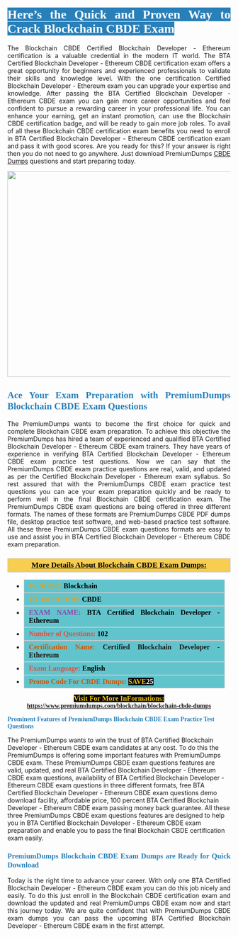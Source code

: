 <h1 style="text-align: justify;"><span style="color:#ffffff;"><span style="font-family:Georgia,serif;"><strong><span style="background-color:#2980b9;">Here’s the Quick and Proven Way to Crack Blockchain CBDE Exam</span></strong></span></span></h1>

<p style="text-align: justify;">The Blockchain CBDE Certified Blockchain Developer - Ethereum certification is a valuable credential in the modern IT world. The BTA Certified Blockchain Developer - Ethereum CBDE certification exam offers a great opportunity for beginners and experienced professionals to validate their skills and knowledge level. With the one certification Certified Blockchain Developer - Ethereum exam you can upgrade your expertise and knowledge. After passing the BTA Certified Blockchain Developer - Ethereum CBDE exam you can gain more career opportunities and feel confident to pursue a rewarding career in your professional life. You can enhance your earning, get an instant promotion, can use the Blockchain CBDE certification badge, and will be ready to gain more job roles. To avail of all these Blockchain CBDE certification exam benefits you need to enroll in BTA Certified Blockchain Developer - Ethereum CBDE certification exam and pass it with good scores. Are you ready for this? If your answer is right then you do not need to go anywhere. Just download PremiumDumps <a href="https://www.premiumdumps.com/blockchain/blockchain-cbde-dumps">CBDE Dumps</a> questions and start preparing today.</p>

<p style="text-align: center;"><a href="https://www.premiumdumps.com/blockchain/blockchain-cbde-dumps"><img alt="" src="https://i.imgur.com/KJGzbJ2.jpeg" style="width: 700px; height: 465px;" /></a></p>

<h2 style="text-align: justify;"><span style="color:#2980b9;"><span style="font-family:Georgia,serif;"><strong>Ace Your Exam Preparation with PremiumDumps Blockchain CBDE Exam Questions</strong></span></span></h2>

<p style="text-align: justify;">The PremiumDumps wants to become the first choice for quick and complete Blockchain CBDE exam preparation. To achieve this objective the PremiumDumps has hired a team of experienced and qualified BTA Certified Blockchain Developer - Ethereum CBDE exam trainers. They have years of experience in verifying BTA Certified Blockchain Developer - Ethereum CBDE exam practice test questions. Now we can say that the PremiumDumps CBDE exam practice questions are real, valid, and updated as per the Certified Blockchain Developer - Ethereum exam syllabus. So rest assured that with the PremiumDumps CBDE exam practice test questions you can ace your exam preparation quickly and be ready to perform well in the final Blockchain CBDE certification exam. The PremiumDumps CBDE exam questions are being offered in three different formats. The names of these formats are PremiumDumps CBDE PDF dumps file, desktop practice test software, and web-based practice test software. All these three PremiumDumps CBDE exam questions formats are easy to use and assist you in BTA Certified Blockchain Developer - Ethereum CBDE exam preparation.</p>

<h3 style="background: #f7ce50; border: 1px solid rgb(204, 204, 204); padding: 5px 10px; text-align: center;"><span style="font-family:Georgia,serif;"><u><u><span style="color:#000000;"><span style="font-size:11pt"><span style="line-height:normal"><b><span style="font-size:13.0pt"><span cambria="">More Details About Blockchain CBDE Exam Dumps:</span></span></b></span></span></span></u></u></span></h3>

<ul>
	<li style="margin:0cm 10pt">
	<div style="background:#61c4cd; border: 1px solid rgb(204, 204, 204); padding: 5px 10px; text-align: justify;"><span style="font-family:Georgia,serif;"><span style="font-size:11pt"><span style="line-height:normal"><b><span style="font-size:12.0pt"><span new="" roman="" times=""><span style="color:#f39c12;">VENDOR:</span> <span style="color:#000000;">Blockchain</span></span></span></b></span></span></span></div>
	</li>
	<li style="margin:0cm 10pt">
	<div style="background: #61c4cd; border: 1px solid rgb(204, 204, 204); padding: 5px 10px; text-align: justify;"><span style="font-family:Georgia,serif;"><span style="font-size:11pt"><span style="line-height:normal"><b><span style="font-size:12.0pt"><span new="" roman="" times=""><span style="color:#f39c12;">EXAM CCODE:</span> <span style="color:#000000;">CBDE</span></span></span></b></span></span></span></div>
	</li>
	<li style="margin:0cm 10pt">
	<div style="background: #61c4cd; border: 1px solid rgb(204, 204, 204); padding: 5px 10px; text-align: justify;"><span style="font-family:Georgia,serif;"><span style="font-size:11pt"><span style="line-height:normal"><b><span style="font-size:12.0pt"><span new="" roman="" times=""><span style="color:#8e44ad;">EXAM NAME:</span> <span style="color:#000000;">BTA Certified Blockchain Developer - Ethereum</span></span></span></b></span></span></span></div>
	</li>
	<li style="margin:0cm 10pt">
	<div style="background: #61c4cd; border: 1px solid rgb(204, 204, 204); padding: 5px 10px;"><span style="font-family:Georgia,serif;"><span style="font-size:11pt"><span style="line-height:normal"><b><span style="font-size:12.0pt"><span new="" roman="" times=""><span style="color:#e74c3c;">Number of Questions:</span><span style="color:#000000;"><span style="color:#f1c40f;"> </span>102</span></span></span></b></span></span></span></div>
	</li>
	<li style="margin:0cm 10pt">
	<div style="background: #61c4cd; border: 1px solid rgb(204, 204, 204); padding: 5px 10px; text-align: justify;"><span style="font-family:Georgia,serif;"><span style="font-size:11pt"><span style="line-height:normal"><b><span style="font-size:12.0pt"><span new="" roman="" times=""><span style="color:#d35400;">Certification Name:</span> Certified Blockchain Developer - Ethereum</span></span></b></span></span></span></div>
	</li>
	<li style="margin:0cm 10pt">
	<div style="background: #61c4cd; border: 1px solid rgb(204, 204, 204); padding: 5px 10px; text-align: justify;"><span style="font-family:Georgia,serif;"><span style="font-size:11pt"><span style="line-height:normal"><b><span style="font-size:12.0pt"><span new="" roman="" times=""><span style="color:#e74c3c;">Exam Language:</span> <span style="color:#000000;">English</span></span></span></b></span></span></span></div>
	</li>
	<li style="margin:0cm 10pt">
	<div style="background: #61c4cd; border: 1px solid rgb(204, 204, 204); padding: 5px 10px;"><span style="font-family:Georgia,serif;"><span style="font-size:11pt"><span style="line-height:normal"><b><span style="font-size:12.0pt"><span new="" roman="" times=""><span style="color:#d35400;">Promo Code For CBDE Dumps:</span><span style="color:#f1c40f;"> <span style="background-color:#000000;">SAVE</span></span><span style="color:#ffffff;"><span style="background-color:#000000;">25</span></span></span></span></b></span></span></span></div>
	</li>
</ul>

<p style="text-align: center;"><span style="font-family:Georgia,serif;"><strong><span style="font-size:16px;"><span style="color:#f1c40f;"><span style="background-color:#000000;">Visit For More InFormations:</span></span></span> <a href="https://www.premiumdumps.com/blockchain/blockchain-cbde-dumps">https://www.premiumdumps.com/blockchain/blockchain-cbde-dumps</a></strong></span></p>

<p><span style="color:#2980b9;"><span style="font-family:Georgia,serif;"><strong><strong><strong>Prominent Features of PremiumDumps Blockchain CBDE Exam Practice Test Questions</strong></strong></strong></span></span></p>

<p>The PremiumDumps wants to win the trust of BTA Certified Blockchain Developer - Ethereum CBDE exam candidates at any cost. To do this the PremiumDumps is offering some important features with PremiumDumps CBDE exam. These PremiumDumps CBDE exam questions features are valid, updated, and real BTA Certified Blockchain Developer - Ethereum CBDE exam questions, availability of BTA Certified Blockchain Developer - Ethereum CBDE exam questions in three different formats, free BTA Certified Blockchain Developer - Ethereum CBDE exam questions demo download facility, affordable price, 100 percent BTA Certified Blockchain Developer - Ethereum CBDE exam passing money back guarantee. All these three PremiumDumps CBDE exam questions features are designed to help you in BTA Certified Blockchain Developer - Ethereum CBDE exam preparation and enable you to pass the final Blockchain CBDE certification exam easily.</p>

<h3 style="text-align: justify;"><span style="color:#2980b9;"><span style="font-family:Georgia,serif;"><strong><strong><strong>PremiumDumps Blockchain CBDE Exam Dumps are Ready for Quick Download</strong></strong></strong></span></span></h3>

<p style="text-align: justify;">Today is the right time to advance your career. With only one BTA Certified Blockchain Developer - Ethereum CBDE exam you can do this job nicely and easily. To do this just enroll in the Blockchain CBDE certification exam and download the updated and real PremiumDumps CBDE exam now and start this journey today. We are quite confident that with PremiumDumps CBDE exam dumps you can pass the upcoming BTA Certified Blockchain Developer - Ethereum CBDE exam in the first attempt.</p>

